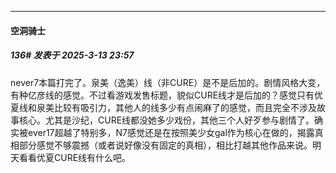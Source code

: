 ﻿
*****

####  空洞骑士  
##### 136#       发表于 2025-3-13 23:57

never7本篇打完了。泉美（逸美）线（非CURE）是不是后加的。剧情风格大变，有种亿彦线的感觉。不过看游戏发售标题，貌似CURE线才是后加的？感觉只有优夏线和泉美比较有吸引力，其他人的线多少有点闹麻了的感觉，而且完全不涉及故事核心。尤其是沙纪，CURE线都没她多少戏份，其他三个人好歹参与剧情了。确实被ever17超越了特别多，N7感觉还是在按照美少女gal作为核心在做的，揭露真相部分感觉不够震撼（或者说好像没有固定的真相），相比打越其他作品来说。明天看看优夏CURE线有什么吧。

